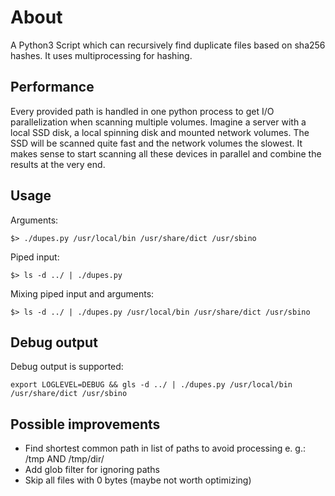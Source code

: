 # About

A Python3 Script which can recursively find duplicate files based on sha256
hashes. It uses multiprocessing for hashing.

## Performance

Every provided path is handled in one python process to get I/O parallelization
when scanning multiple volumes. Imagine a server with a local SSD disk, a local
spinning disk and mounted network volumes. The SSD will be scanned quite fast
and the network volumes the slowest. It makes sense to start scanning all these
devices in parallel and combine the results at the very end.

## Usage

Arguments:

    $> ./dupes.py /usr/local/bin /usr/share/dict /usr/sbino

Piped input:

    $> ls -d ../ | ./dupes.py 

Mixing piped input and arguments:

    $> ls -d ../ | ./dupes.py /usr/local/bin /usr/share/dict /usr/sbino

## Debug output

Debug output is supported:

    export LOGLEVEL=DEBUG && gls -d ../ | ./dupes.py /usr/local/bin /usr/share/dict /usr/sbino

## Possible improvements

* Find shortest common path in list of paths to avoid processing e. g.: /tmp
  AND /tmp/dir/
* Add glob filter for ignoring paths
* Skip all files with 0 bytes (maybe not worth optimizing)
